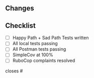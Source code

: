 ## Changes

## Checklist
- [ ] Happy Path + Sad Path Tests written
- [ ] All local tests passing
- [ ] All Postman tests passing
- [ ] SimpleCov at 100%
- [ ] RuboCop complaints resolved

closes #
